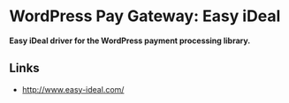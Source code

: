 # WordPress Pay Gateway: Easy iDeal

**Easy iDeal driver for the WordPress payment processing library.**

## Links

*	http://www.easy-ideal.com/
